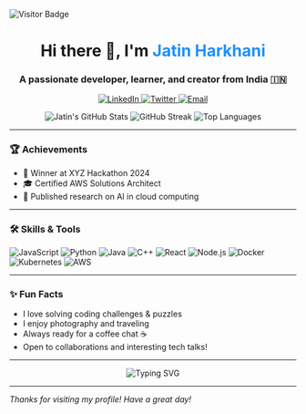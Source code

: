 ![Visitor Badge](https://visitor-badge.laobi.icu/badge?page_id=jatinharkhani)

<h1 align="center">
  Hi there 👋, I'm <span style="color:#1e90ff;">Jatin Harkhani</span>
</h1>
<h3 align="center">A passionate developer, learner, and creator from India 🇮🇳</h3>

<p align="center">
  <a href="https://www.linkedin.com/in/jatinharkhani/">
    <img src="https://img.shields.io/badge/LinkedIn-blue?logo=linkedin&logoColor=white" alt="LinkedIn">
  </a>
  <a href="https://twitter.com/jatinharkhani">
    <img src="https://img.shields.io/badge/Twitter-blue?logo=twitter&logoColor=white" alt="Twitter">
  </a>
  <a href="mailto:jatin.harkhani@email.com">
    <img src="https://img.shields.io/badge/Email-red?logo=gmail&logoColor=white" alt="Email">
  </a>
</p>

<p align="center">
  <img src="https://github-readme-stats.vercel.app/api?username=jatinharkhani&show_icons=true&theme=radical" alt="Jatin's GitHub Stats" />
  <img src="https://github-readme-streak-stats.herokuapp.com/?user=jatinharkhani&theme=radical" alt="GitHub Streak" />
  <img src="https://github-readme-stats.vercel.app/api/top-langs/?username=jatinharkhani&layout=compact&theme=radical" alt="Top Languages" />
</p>

---

### 🏆 Achievements

- 🥇 Winner at XYZ Hackathon 2024
- 🎓 Certified AWS Solutions Architect
- 🏅 Published research on AI in cloud computing

---

### 🛠️ Skills & Tools

![JavaScript](https://img.shields.io/badge/-JavaScript-black?style=flat-square&logo=javascript)
![Python](https://img.shields.io/badge/-Python-black?style=flat-square&logo=python)
![Java](https://img.shields.io/badge/-Java-black?style=flat-square&logo=java)
![C++](https://img.shields.io/badge/-C++-black?style=flat-square&logo=cplusplus)
![React](https://img.shields.io/badge/-React-black?style=flat-square&logo=react)
![Node.js](https://img.shields.io/badge/-Node.js-black?style=flat-square&logo=node.js)
![Docker](https://img.shields.io/badge/-Docker-black?style=flat-square&logo=docker)
![Kubernetes](https://img.shields.io/badge/-Kubernetes-black?style=flat-square&logo=kubernetes)
![AWS](https://img.shields.io/badge/-AWS-black?style=flat-square&logo=amazonaws)

---

### ✨ Fun Facts

- I love solving coding challenges & puzzles
- I enjoy photography and traveling
- Always ready for a coffee chat ☕
- Open to collaborations and interesting tech talks!

---

<p align="center">
  <img src="https://readme-typing-svg.demolab.com?font=Fira+Code&weight=700&size=22&pause=1000&color=1e90ff&background=00000000&vCenter=true&width=450&lines=Welcome+to+my+GitHub+profile!;Let's+build+something+awesome+together!;Happy+Coding+%F0%9F%91%8B" alt="Typing SVG" />
</p>

---

_Thanks for visiting my profile! Have a great day!_